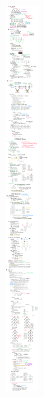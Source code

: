 <img src="https://github.com/RichardS0268/Introduction-to-AI/blob/main/Adversarial%20Search/docs_/%E5%AF%B9%E6%8A%97%E6%90%9C%E7%B4%A2%20.png" />
